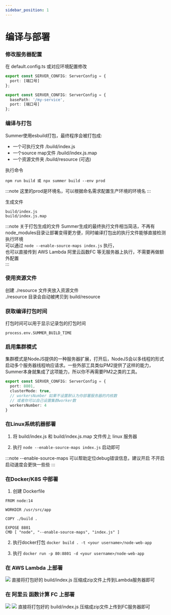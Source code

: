 ```yaml
---
sidebar_position: 1
---
```


# 编译与部署

### 修改服务器配置

在 default.config.ts 或对应环境配置修改

```ts title="修改端口号"
export const SERVER_CONFIG: ServerConfig = {
  port: [端口号]
};
```

```ts title="使用前缀路径，可在同一域名下通过路径区分部署多个服务"
export const SERVER_CONFIG: ServerConfig = {
  basePath: '/my-service',
  port: [端口号]
};
```

### 编译与打包
Summer使用esbuild打包，最终程序会被打包成:

- 一个可执行文件 /build/index.js
- 一个source map文件  /build/index.js.map  
- 一个资源文件夹 /build/resource (可选)

执行命令
```
npm run build 或 npx summer build --env prod
```
:::note
这里的prod是环境名，可以根据命名需求配置生产环境的环境名
:::

生成文件
```
build/index.js
build/index.js.map
```

:::note 关于打包生成的文件
Summer生成的最终执行文件相当简洁，不再有node_modules目录让部署变得更方便，同时编译打包出的执行文件能够直接检测执行环境<br/>
可以通过 ``node --enable-source-maps index.js`` 执行，<br/>
也可以直接传到 AWS Lambda 阿里云函数FC 等无服务器上执行，不需要再做额外配置<br/>
:::

### 使用资源文件
创建 ./resource 文件夹放入资源文件<br/>
./resource 目录会自动被拷贝到 build/resource



### 获取编译打包时间
打包时间可以用于显示记录包的打包时间
```
process.env.SUMMER_BUILD_TIME
```

### 启用集群模式

集群模式是NodeJS提供的一种服务器扩展，打开后，NodeJS会以多线程的形式启动多个服务器线程响应请求。一些外部工具类似PM2提供了这样的能力，Summer本身就集成了这项能力，所以你不再需要PM2之类的工具。

```ts title="src/config/default.config.ts"
export const SERVER_CONFIG: ServerConfig = {
  port: 8801,
  clusterMode: true,
  // workersNumber 如果不设置默认为你部署服务器的内核数
  // 或者你可以自己设置集群worker数
  workersNumber: 4
}
```


### 在Linux系统机器部署

1. 将 build/index.js 和 build/index.js.map 文件传上 linux 服务器

2. 执行 `node --enable-source-maps index.js` 启动即可

:::note
--enable-source-maps 可以帮助定位debug错误信息，建议开启
不开启启动速度会更快一些些
:::


### 在Docker/K8S 中部署
1. 创建 Dockerfile

``` title="Dockerfile"
FROM node:14

WORKDIR /usr/src/app

COPY ./build .

EXPOSE 8801
CMD [ "node", "--enable-source-maps", "index.js" ]
```

2. 执行docker打包
`docker build . -t <your username>/node-web-app`

3. 执行
`docker run -p 80:8801 -d <your username>/node-web-app`

### 在 AWS Lambda 上部署
![](/img/awslambda.jpg)
直接将打包好的 build/index.js 压缩成zip文件上传到Lambda服务器即可



### 在 阿里云 函数计算 FC 上部署
![](/img/alifc1.jpg)
![](/img/alifc2.jpg)
直接将打包好的 build/index.js 压缩成zip文件上传到FC服务器即可
 
